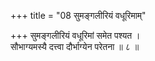 +++
title = "08 सुमङ्गलीरियं वधूरिमाम्"

+++
सुमङ्गलीरियं वधूरिमां समेत पश्यत ।  
सौभाग्यमस्यै दत्त्वा दौर्भाग्येन परेतना ॥ ८ ॥